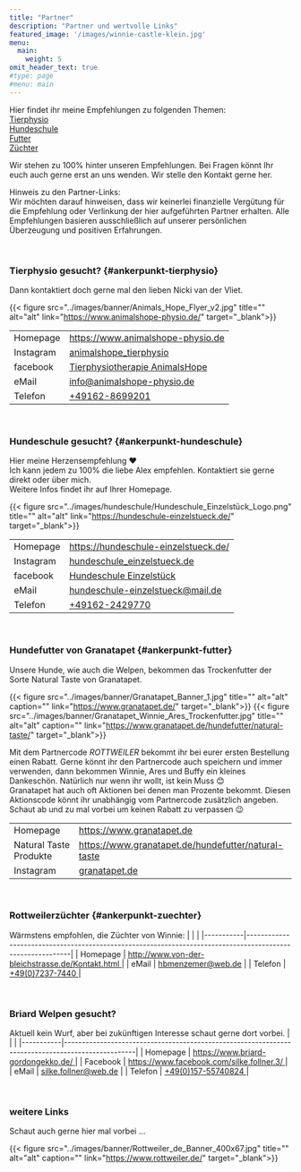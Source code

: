 ```yaml
---
title: "Partner"
description: "Partner und wertvolle Links"
featured_image: '/images/winnie-castle-klein.jpg'
menu:
  main:
    weight: 5
omit_header_text: true
#type: page
#menu: main
---
```


Hier findet ihr meine Empfehlungen zu folgenden Themen:  
[Tierphysio](#ankerpunkt-tierphysio)  
[Hundeschule](#ankerpunkt-hundeschule)  
[Futter](#ankerpunkt-futter)  
[Züchter](#ankerpunkt-zuechter)  

Wir stehen zu 100% hinter unseren Empfehlungen. Bei Fragen könnt Ihr euch auch gerne erst an uns wenden. Wir stelle den Kontakt gerne her.  
  
Hinweis zu den Partner-Links:  
Wir möchten darauf hinweisen, dass wir keinerlei finanzielle Vergütung für die Empfehlung oder Verlinkung der hier aufgeführten Partner erhalten. Alle Empfehlungen basieren ausschließlich auf unserer persönlichen Überzeugung und positiven Erfahrungen.


&nbsp;


### Tierphysio gesucht? {#ankerpunkt-tierphysio}

Dann kontaktiert doch gerne mal den lieben Nicki van der Vliet.


{{< figure src="../images/banner/Animals_Hope_Flyer_v2.jpg" title="" alt="alt" link="https://www.animalshope-physio.de/" target="_blank">}}

|           |                                                                                                  |
|-----------|--------------------------------------------------------------------------------------------------|
| Homepage  | [ https://www.animalshope-physio.de ]( https://www.animalshope-physio.de/ )                      |
| Instagram | [ animalshope_tierphysio ]( https://www.instagram.com/animalshope_tierphysio/ )                  |
| facebook  | [ Tierphysiotherapie AnimalsHope ]( https://www.instagram.com/animalshope_tierphysio/ )          |
| eMail     | info@animalshope-physio.de                                                                       |
| Telefon   | [ +49162-8699201 ]( tel:+491628699201 )                                                          |


&nbsp;


### Hundeschule gesucht? {#ankerpunkt-hundeschule}

Hier meine Herzensempfehlung ❤️  
Ich kann jedem zu 100% die liebe Alex empfehlen. Kontaktiert sie gerne direkt oder über mich.  
Weitere Infos findet ihr auf Ihrer Homepage.

{{< figure src="../images/hundeschule/Hundeschule_Einzelstück_Logo.png" title="" alt="alt" link="https://hundeschule-einzelstueck.de/" target="_blank">}}

|           |                                                                                                  |
|-----------|--------------------------------------------------------------------------------------------------|
| Homepage  | [ https://hundeschule-einzelstueck.de/ ]( https://hundeschule-einzelstueck.de/ )                 |
| Instagram | [ hundeschule_einzelstueck.de ]( https://www.instagram.com/hundeschule_einzelstueck.de/ )        |
| facebook  | [ Hundeschule Einzelstück ]( https://www.facebook.com/profile.php?id=100011541300604 )           |
| eMail     | hundeschule-einzelstueck@mail.de                                                                 |
| Telefon   | [ +49162-2429770 ]( tel:+491622429770 )                                                          |


&nbsp;


### Hundefutter von Granatapet {#ankerpunkt-futter}

Unsere Hunde, wie auch die Welpen, bekommen das Trockenfutter der Sorte Natural Taste von Granatapet.

{{< figure src="../images/banner/Granatapet_Banner_1.jpg" title="" alt="alt" caption="" link="https://www.granatapet.de/" target="_blank">}}
{{< figure src="../images/banner/Granatapet_Winnie_Ares_Trockenfutter.jpg" title="" alt="alt" caption="" link="https://www.granatapet.de/hundefutter/natural-taste/" target="_blank">}}


Mit dem Partnercode *ROTTWEILER* bekommt ihr bei eurer ersten Bestellung einen Rabatt. Gerne könnt ihr den Partnercode auch speichern und immer verwenden, dann bekommen Winnie, Ares und Buffy ein kleines Dankeschön. Natürlich nur wenn ihr wollt, ist kein Muss 😊  
Granatapet hat auch oft Aktionen bei denen man Prozente bekommt. Diesen Aktionscode könnt ihr unabhängig vom Partnercode zusätzlich angeben.  
Schaut ab und zu mal vorbei um keinen Rabatt zu verpassen 😉

|                          |                                                                                                                 |
|--------------------------|-----------------------------------------------------------------------------------------------------------------|
| Homepage                 | [ https://www.granatapet.de ]( https://www.granatapet.de/ )                                                     |
| Natural Taste Produkte   | [ https://www.granatapet.de/hundefutter/natural-taste ]( https://www.granatapet.de/hundefutter/natural-taste/ ) |
| Instagram                | [ granatapet.de ]( https://www.instagram.com/granatapet.de/ )                                                   |


&nbsp;


### Rottweilerzüchter {#ankerpunkt-zuechter}
Wärmstens empfohlen, die Züchter von Winnie:
|           |                                                                                                           |
|-----------|-----------------------------------------------------------------------------------------------------------|
| Homepage  | [http://www.von-der-bleichstrasse.de/Kontakt.html ]( http://www.von-der-bleichstrasse.de/Kontakt.html )   |
| eMail     | hbmenzemer@web.de                                                                                         |
| Telefon   | [ +49(0)7237-7440 ]( tel:+49(0)7237-7440 )                                                                |


&nbsp;


### Briard Welpen gesucht?
Aktuell kein Wurf, aber bei zukünftigen Interesse schaut gerne dort vorbei.
|           |                                                                                                  |
|-----------|--------------------------------------------------------------------------------------------------|
| Homepage  | [ https://www.briard-gordongekko.de/ ]( https://www.briard-gordongekko.de/ )                     |
| Facebook  | [ https://www.facebook.com/silke.follner.3/   ]( https://www.facebook.com/silke.follner.3/ )     |
| eMail     | silke.follner@web.de                                                                             |
| Telefon   | [ +49(0)157-55740824 ]( tel:+49(0)157-55740824 )                                                 |


&nbsp;


### weitere Links

Schaut auch gerne hier mal vorbei ...

{{< figure src="../images/banner/Rottweiler_de_Banner_400x67.jpg" title="" alt="alt" caption="" link="https://www.rottweiler.de/" target="_blank">}}